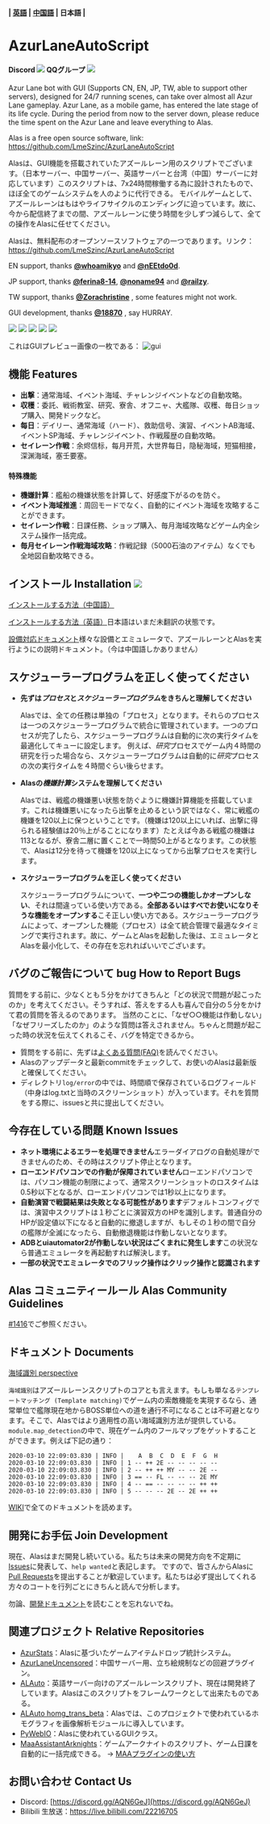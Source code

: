 **| [英語](README_en.md) | [中国語](README.md) | 日本語 |**


# AzurLaneAutoScript

#### Discord [![](https://img.shields.io/discord/720789890354249748?logo=discord&logoColor=ffffff&color=4e4c97)](https://discord.gg/AQN6GeJ) QQグループ  ![](https://img.shields.io/badge/QQ%20Group-1087735381-4e4c97)
Azur Lane bot with GUI (Supports CN, EN, JP, TW, able to support other servers), designed for 24/7 running scenes, can take over almost all Azur Lane gameplay. Azur Lane, as a mobile game, has entered the late stage of its life cycle. During the period from now to the server down, please reduce the time spent on the Azur Lane and leave everything to Alas.

Alas is a free open source software, link: https://github.com/LmeSzinc/AzurLaneAutoScript

Alasは、GUI機能を搭載されていたアズールレーン用のスクリプトでございます。（日本サーバー、中国サーバー、英語サーバーと台湾（中国）サーバーに対応しています）このスクリプトは、7x24時間稼働する為に設計されたもので、ほぼ全てのゲームシステムを人のように代行できる。
モバイルゲームとして、アズールレーンはもはやライフサイクルのエンディングに迫っています。故に、今から配信終了までの間、アズールレーンに使う時間を少しずつ減らして、全ての操作をAlasに任せてください。

Alasは、無料配布のオープンソースソフトウェアの一つであります。リンク：https://github.com/LmeSzinc/AzurLaneAutoScript

EN support, thanks **[@whoamikyo](https://github.com/whoamikyo)** and **[@nEEtdo0d](https://github.com/nEEtdo0d)**.

JP support, thanks **[@ferina8-14](https://github.com/ferina8-14)**, **[@noname94](https://github.com/noname94)** and **[@railzy](https://github.com/railzy)**.

TW support, thanks **[@Zorachristine](https://github.com/Zorachristine)** , some features might not work.

GUI development, thanks **[@18870](https://github.com/18870)** , say HURRAY.

![](https://img.shields.io/github/commit-activity/m/LmeSzinc/AzurLaneAutoScript?color=4e4c97) ![](https://img.shields.io/tokei/lines/github/LmeSzinc/AzurLaneAutoScript?color=4e4c97) ![](https://img.shields.io/github/repo-size/LmeSzinc/AzurLaneAutoScript?color=4e4c97) ![](https://img.shields.io/github/issues-closed/LmeSzinc/AzurLaneAutoScript?color=4e4c97) ![](https://img.shields.io/github/issues-pr-closed/LmeSzinc/AzurLaneAutoScript?color=4e4c97)

これはGUIプレビュー画像の一枚である：
![gui](https://raw.githubusercontent.com/LmeSzinc/AzurLaneAutoScript/master/doc/README.assets/gui.png)



## 機能 Features

- **出撃**：通常海域、イベント海域、チャレンジイベントなどの自動攻略。
- **収穫**：委託、戦術教室、研究、寮舎、オフニャ、大艦隊、収穫、毎日ショップ購入、開発ドックなど。
- **每日**：デイリー、通常海域（ハード）、救助信号、演習、イベントAB海域、イベントSP海域、チャレンジイベント、作戦履歴の自動攻略。
- **セイレーン作戦**：余烬信标，每月开荒，大世界每日，隐秘海域，短猫相接，深渊海域，塞壬要塞。

#### 特殊機能

- **機嫌計算**：艦船の機嫌状態を計算して、好感度下がるのを防ぐ。
- **イベント海域推進**：周回モードでなく、自動的にイベント海域を攻略することができます。
- **セイレーン作戦**：日課任務、ショップ購入、毎月海域攻略などゲーム内全システム操作一括完成。
- **毎月セイレーン作戦海域攻略**：作戦記録（5000石油のアイテム）なくでも全地図自動攻略できる。



## インストール Installation [![](https://img.shields.io/github/downloads/LmeSzinc/AzurLaneAutoScript/total?color=4e4c97)](https://github.com/LmeSzinc/AzurLaneAutoScript/releases)

[インストールする方法（中国語）](https://github.com/LmeSzinc/AzurLaneAutoScript/wiki/Installation_cn)

[インストールする方法（英語）](https://github.com/LmeSzinc/AzurLaneAutoScript/wiki/Installation_en)日本語はいまだ未翻訳の状態です。

[設備対応ドキュメント](https://github.com/LmeSzinc/AzurLaneAutoScript/wiki/Emulator_cn)様々な設備とエミュレータで、アズールレーンとAlasを実行ようにの説明ドキュメント。（今は中国語しかありません）


## スケジューラープログラムを正しく使ってください

- **先ずは*プロセス*と*スケジューラープログラム*をきちんと理解してください**

  Alasでは、全ての任務は単独の「プロセス」となります。それらのプロセスは一つのスケジューラープログラムで統合に管理されています。一つのプロセスが完了したら、スケジューラープログラムは自動的に次の実行タイムを最適化してキューに設定します。
  例えば、*研究*プロセスでゲーム内４時間の研究を行った場合なら、スケジューラープログラムは自動的に*研究*プロセスの次の実行タイムを４時間ぐらい後らせます。

- **Alasの*機嫌計算*システムを理解してください**

  Alasでは、戦艦の機嫌悪い状態を防ぐように機嫌計算機能を搭載しています。これは機嫌悪いになったら出撃を止めるという訳ではなく、常に戦艦の機嫌を120以上に保つということです。（機嫌は120以上にいれば、出撃に得られる経験値は20％上がることになります）たとえば今ある戦艦の機嫌は113となるが、寮舎二層に置くことで一時間50上がるとなります。この状態で、Alasは12分を待って機嫌を120以上になってから出撃プロセスを実行します。

- **スケジューラープログラムを正しく使ってください**

  スケジューラープログラムについて、**一つや二つの機能しかオープンしない**、それは間違っている使い方である。**全部あるいはすべでお使いになりそうな機能をオープンする**こそ正しい使い方である。スケジューラープログラムによって、オープンした機能（プロセス）は全て統合管理で最適なタイミングで実行されます。故に、ゲームとAlasを起動した後は、エミュレータとAlasを最小化して、その存在を忘れればいいでございます。


## バグのご報告について bug How to Report Bugs

質問をする前に、少なくとも５分をかけてきちんと「どの状況で問題が起こったのか」を考えてください。そうすれば、答えをする人も喜んで自分の５分をかけて君の質問を答えるのであります。
当然のことに、「なぜ○○機能は作動しない」「なぜフリーズしたのか」のような質問は答えされません。ちゃんと問題が起こった時の状況を伝えてくれるこそ、バグを特定できるから。

- 質問をする前に、先ずは[よくある質問(FAQ)](https://github.com/LmeSzinc/AzurLaneAutoScript/wiki/FAQ_en_cn)を読んでください。
- Alasのアップデータと最新commitをチェックして、お使いのAlasは最新版と確保してください。
- ディレクトリ`log/error`の中では、時間順で保存されているログフィールド（中身はlog.txtと当時のスクリーンショット）が入っています。それを質問をする際に、issuesと共に提出してください。



## 今存在している問題 Known Issues

- **ネット環境によるエラーを処理できません**エラーダイアログの自動処理ができませんのため、その時はスクリプト停止となります。
- **ローエンドパソコンでの作動が保障されていません**ローエンドパソコンでは、パソコン機能の制限によって、通常スクリーンショットのロスタイムは0.5秒以下となるが、ローエンドパソコンでは1秒以上になります。
- **自動演習で戦闘結果は失敗となる可能性があります**デフォルトコンフィグでは、演習中スクリプトは１秒ごとに演習双方のHPを識別します。普通自分のHPが設定値以下になると自動的に撤退しますが、もしその１秒の間で自分の艦隊が全滅になったら、自動撤退機能は作動しないとなります。
- **ADBとuiautomator2が作動しない状況はごくまれに発生します**この状況なら普通エミュレータを再起動すれば解決します。
- **一部の状況でエミュレータでのフリック操作はクリック操作と認識されます**



## Alas コミュニティールール Alas Community Guidelines

[#1416](https://github.com/LmeSzinc/AzurLaneAutoScript/issues/1416)でご参照ください。



## ドキュメント Documents

[海域識別 perspective](https://github.com/LmeSzinc/AzurLaneAutoScript/wiki/perspective)

`海域識別`はアズールレーンスクリプトのコアとも言えます。もしも単なる`テンプレートマッチング (Template matching)`でゲーム内の索敵機能を実現するなら、通常単位で艦隊現在地からBOSS単位への道を通行不可になることは不可避となります。そこで、Alasではより適用性の高い海域識別方法が提供している。`module.map_detection`の中で、現在ゲーム内のフールマップをゲットすることができます。例えば下記の通り：

```
2020-03-10 22:09:03.830 | INFO |    A  B  C  D  E  F  G  H
2020-03-10 22:09:03.830 | INFO | 1 -- ++ 2E -- -- -- -- --
2020-03-10 22:09:03.830 | INFO | 2 -- ++ ++ MY -- -- 2E --
2020-03-10 22:09:03.830 | INFO | 3 == -- FL -- -- -- 2E MY
2020-03-10 22:09:03.830 | INFO | 4 -- == -- -- -- -- ++ ++
2020-03-10 22:09:03.830 | INFO | 5 -- -- -- 2E -- 2E ++ ++
```

[WIKI](https://github.com/LmeSzinc/AzurLaneAutoScript/wiki)で全てのドキュメントを読めます。



## 開発にお手伝 Join Development

現在、Alasはまだ開発し続いている。私たちは未来の開発方向を不定期に[Issues](https://github.com/LmeSzinc/AzurLaneAutoScript/issues?q=is%3Aopen+is%3Aissue+label%3A%22help+wanted%22)に発表して、`help wanted`と表記します。
ですので、皆さんからAlasに[Pull Requests](https://github.com/LmeSzinc/AzurLaneAutoScript/pulls)を提出することが歓迎しています。私たちは必ず提出してくれる方々のコートを行列ごとにきちんと読んで分析します。

勿論、[開発ドキュメント](https://github.com/LmeSzinc/AzurLaneAutoScript/wiki/1.-Start)を読むことを忘れないでね。



## 関連プロジェクト Relative Repositories

- [AzurStats](https://azur-stats.lyoko.io/)：Alasに基づいたゲームアイテムドロップ統計システム。
- [AzurLaneUncensored](https://github.com/LmeSzinc/AzurLaneUncensored)：中国サーバー用、立ち絵規制などの回避プラグイン。
- [ALAuto](https://github.com/Egoistically/ALAuto)：英語サーバー向けのアズールレーンスクリプト、現在は開発終了しています。Alasはこのスクリプトをフレームワークとして出来たものである。
- [ALAuto homg_trans_beta](https://github.com/asd111333/ALAuto/tree/homg_trans_beta)：Alasでは、このプロジェクトで使われているホモグラフィを画像解析モジュールに導入しています。
- [PyWebIO](https://github.com/pywebio/PyWebIO)：Alasに使われているGUIクラス。
- [MaaAssistantArknights](https://github.com/MaaAssistantArknights/MaaAssistantArknights)：ゲームアークナイトのスクリプト、ゲーム日課を自動的に一括完成できる。 -> [MAAプラグインの使い方](https://github.com/LmeSzinc/AzurLaneAutoScript/wiki/submodule_maa_cn)



## お問い合わせ Contact Us

- Discord: [https://discord.gg/AQN6GeJ](https://discord.gg/AQN6GeJ)
- Bilibili 生放送：https://live.bilibili.com/22216705

